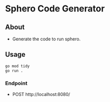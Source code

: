 # Sphero Code Generator

## About
- Generate the code to run sphero.

## Usage
```zsh
go mod tidy
go run .
```

### Endpoint
- POST http://localhost:8080/

